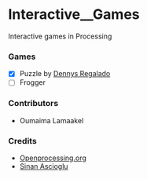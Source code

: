 # Interactive__Games
Interactive games in Processing

### Games
* [X] Puzzle by [Dennys Regalado](https://www.openprocessing.org/user/1337)
* [ ] Frogger

### Contributors
* Oumaima Lamaakel

### Credits
* [Openprocessing.org](https://www.openprocessing.org/curation/25/)
* [Sinan Ascioglu](https://www.openprocessing.org/user/1)
